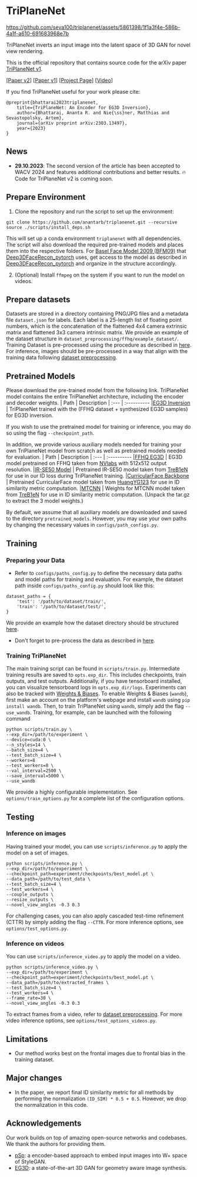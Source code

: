 # TriPlaneNet

https://github.com/seva100/triplanenet/assets/5861398/1f1a3f4e-586b-4a1f-a610-691683968e7b

TriPlaneNet inverts an input image into the latent space of 3D GAN for novel view rendering.

This is the official repository that contains source code for the arXiv paper [TriPlaneNet v1](https://anantarb.github.io/triplanenet).

[[Paper v2](https://arxiv.org/abs/2303.13497)] [[Paper v1](https://arxiv.org/abs/2303.13497v1)] [[Project Page](https://anantarb.github.io/triplanenet)] [[Video](https://www.youtube.com/watch?v=NttXgBE12ec)]

If you find TriPlaneNet useful for your work please cite:
```
@preprint{bhattarai2023triplanenet,
    title={TriPlaneNet: An Encoder for EG3D Inversion},
    author={Bhattarai, Ananta R. and Nie{\ss}ner, Matthias and Sevastopolsky, Artem},
    journal={arXiv preprint arXiv:2303.13497},
    year={2023}
}
```

## News

* **29.10.2023**: The second version of the article has been accepted to WACV 2024 and features additional contributions and better results. :fire: Code for TriPlaneNet v2 is coming soon.

## Prepare Environment

1. Clone the repository and run the script to set up the environment:

```
git clone https://github.com/anantarb/triplanenet.git --recursive
source ./scripts/install_deps.sh
```
This will set up a conda environment `triplanenet` with all dependencies. The script will also download the required pre-trained models and places them into the respective folders. For [Basel Face Model 2009 (BFM09)](https://faces.dmi.unibas.ch/bfm/main.php?nav=1-0&id=basel_face_model) that [Deep3DFaceRecon_pytorch](https://github.com/sicxu/Deep3DFaceRecon_pytorch/) uses, get access to the model as described in [Deep3DFaceRecon_pytorch](https://github.com/sicxu/Deep3DFaceRecon_pytorch/) and organize in the structure accordingly.

2. (Optional) Install `ffmpeg` on the system if you want to run the model on videos.

## Prepare datasets
Datasets are stored in a directory containing PNG/JPG files and a metadata file `dataset.json` for labels. Each label is a 25-length list of floating point numbers, which is the concatenation of the flattened 4x4 camera extrinsic matrix and flattened 3x3 camera intrinsic matrix. We provide an example of the dataset structure in `dataset_preprocessing/ffhq/example_dataset/`. Training Dataset is pre-processed using the procedure as described in [here](./dataset_preprocessing/ffhq/README.md). For inference, images should be pre-processed in a way that align with the training data following [dataset preprocessing](./dataset_preprocessing/ffhq/README.md). 

## Pretrained Models
Please download the pre-trained model from the following link. TriPlaneNet model contains the entire TriPlaneNet architecture, including the encoder and decoder weights.
| Path | Description
| :--- | :----------
|[EG3D Inversion](https://drive.google.com/file/d/17pzNC00BOFCu0oCqbCybfAiaZF7iwNUU/view?usp=share_link)  | TriPlaneNet trained with the (FFHQ dataset + synthesized EG3D samples) for EG3D inversion.

If you wish to use the pretrained model for training or inference, you may do so using the flag `--checkpoint_path`.

In addition, we provide various auxiliary models needed for training your own TriPlaneNet model from scratch as well as pretrained models needed for evaluation.
| Path | Description
| :--- | :----------
|[FFHQ EG3D](https://drive.google.com/file/d/1xi6C528TybEGyPgzWTUTRqCBbUdbg7Uc/view?usp=share_link) | EG3D model pretrained on FFHQ taken from [NVlabs](https://github.com/NVlabs/eg3d) with 512x512 output resolution.
|[IR-SE50 Model](https://drive.google.com/file/d/1KW7bjndL3QG3sxBbZxreGHigcCCpsDgn/view) | Pretrained IR-SE50 model taken from [TreB1eN](https://github.com/TreB1eN/InsightFace_Pytorch) for use in our ID loss during TriPlaneNet training.
|[CurricularFace Backbone](https://drive.google.com/file/d/1f4IwVa2-Bn9vWLwB-bUwm53U_MlvinAj/view)  | Pretrained CurricularFace model taken from [HuangYG123](https://github.com/HuangYG123/CurricularFace) for use in ID similarity metric computation.
|[MTCNN](https://drive.google.com/file/d/1tJ7ih-wbCO6zc3JhI_1ZGjmwXKKaPlja/view)  | Weights for MTCNN model taken from [TreB1eN](https://github.com/TreB1eN/InsightFace_Pytorch) for use in ID similarity metric computation. (Unpack the tar.gz to extract the 3 model weights.)

By default, we assume that all auxiliary models are downloaded and saved to the directory `pretrained_models`. However, you may use your own paths by changing the necessary values in `configs/path_configs.py`.

## Training

### Preparing your Data
- Refer to `configs/paths_config.py` to define the necessary data paths and model paths for training and evaluation. For example, the dataset path inside `configs/paths_config.py` should look like this:
```
dataset_paths = {
	'test': '/path/to/dataset/train/',
	'train': '/path/to/dataset/test/',
}
```
We provide an example how the dataset directory should be structured [here](./dataset_preprocessing/ffhq/example_dataset). 

- Don't forget to pre-process the data as described in [here](./dataset_preprocessing/ffhq/README.md).

### Training TriPlaneNet
The main training script can be found in `scripts/train.py`.
Intermediate training results are saved to `opts.exp_dir`. This includes checkpoints, train outputs, and test outputs.
Additionally, if you have tensorboard installed, you can visualize tensorboard logs in `opts.exp_dir/logs`.
Experiments can also be tracked with [Weights & Biases](https://wandb.ai/home). To enable Weights & Biases (`wandb`), first make an account on the platform's webpage and install `wandb` using `pip install wandb`. Then, to train TriPlaneNet using `wandb`, simply add the flag `--use_wandb`.
Training, for example, can be launched with the following command
```
python scripts/train.py \
--exp_dir=/path/to/experiment \
--device=cuda:0 \
--n_styles=14 \
--batch_size=4 \
--test_batch_size=4 \
--workers=8
--test_workers=8 \
--val_interval=2500 \
--save_interval=5000 \
--use_wandb
```
We provide a highly configurable implementation. See `options/train_options.py` for a complete list of the configuration options.

## Testing

### Inference on images
Having trained your model, you can use `scripts/inference.py` to apply the model on a set of images.
```
python scripts/inference.py \
--exp_dir=/path/to/experiment \
--checkpoint_path=experiment/checkpoints/best_model.pt \
--data_path=/path/to/test_data \
--test_batch_size=4 \
--test_workers=4 \
--couple_outputs \
--resize_outputs \
--novel_view_angles -0.3 0.3
```
For challenging cases, you can also apply cascaded test-time refinement (CTTR) by simply adding the flag `--CTTR`. For more inference options, see `options/test_options.py`.

### Inference on videos
You can use `scripts/inference_video.py` to apply the model on a video.
```
python scripts/inference_video.py \
--exp_dir=/path/to/experiment \
--checkpoint_path=experiment/checkpoints/best_model.pt \
--data_path=/path/to/extracted_frames \
--test_batch_size=4 \
--test_workers=4 \
--frame_rate=30 \
--novel_view_angles -0.3 0.3 
```
To extract frames from a video, refer to [dataset preprocessing](./dataset_preprocessing/ffhq/README.md).
For more video inference options, see `options/test_options_videos.py`.

## Limitations
- Our method works best on the frontal images due to frontal bias in the training dataset.

## Major changes
- In the paper, we report final ID similarity metric for all methods by performing the normalization `(ID_SIM) * 0.5 + 0.5`. However, we drop the normalization in this code.   

## Acknowledgements

Our work builds on top of amazing open-source networks and codebases. 
We thank the authors for providing them.

- [pSp](https://github.com/eladrich/pixel2style2pixel): a encoder-based approach to embed input images into W+ space of StyleGAN.
- [EG3D](https://github.com/NVlabs/eg3d): a state-of-the-art 3D GAN for geometry aware image synthesis.
